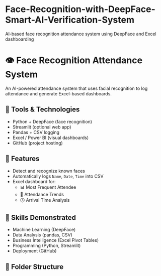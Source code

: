 # Face-Recognition-with-DeepFace-Smart-AI-Verification-System
AI-based face recognition attendance system using DeepFace and Excel dashboarding
# 👁️ Face Recognition Attendance System

An AI-powered attendance system that uses facial recognition to log attendance and generate Excel-based dashboards.

## 🔧 Tools & Technologies

- Python + DeepFace (face recognition)
- Streamlit (optional web app)
- Pandas + CSV logging
- Excel / Power BI (visual dashboards)
- GitHub (project hosting)

## 📸 Features

- Detect and recognize known faces
- Automatically logs `Name`, `Date`, `Time` into CSV
- Excel dashboard for:
  - 📊 Most Frequent Attendee
  - 📅 Attendance Trends
  - 🕒 Arrival Time Analysis

## 🧠 Skills Demonstrated

- Machine Learning (DeepFace)
- Data Analysis (pandas, CSV)
- Business Intelligence (Excel Pivot Tables)
- Programming (Python, Streamlit)
- Deployment (GitHub)

## 📂 Folder Structure


